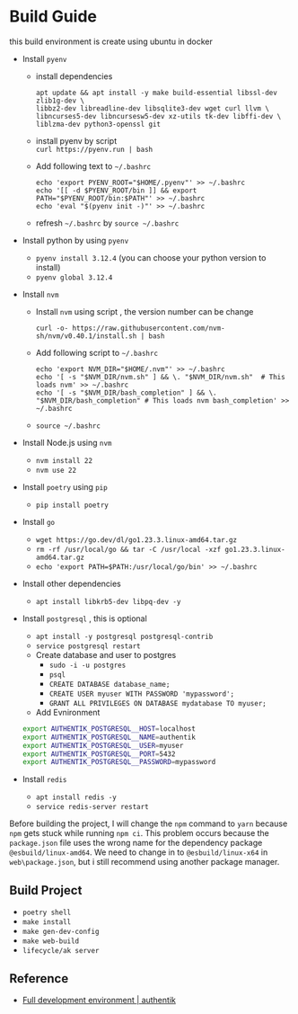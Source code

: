 # Build Guide

this build environment is create using ubuntu in docker

- Install `pyenv`

  - install dependencies

    ```shell
    apt update && apt install -y make build-essential libssl-dev zlib1g-dev \
    libbz2-dev libreadline-dev libsqlite3-dev wget curl llvm \
    libncurses5-dev libncursesw5-dev xz-utils tk-dev libffi-dev \
    liblzma-dev python3-openssl git
    ```

  - install pyenv by script  
    `curl https://pyenv.run | bash`
  - Add following text to `~/.bashrc`

    ```shell
    echo 'export PYENV_ROOT="$HOME/.pyenv"' >> ~/.bashrc
    echo '[[ -d $PYENV_ROOT/bin ]] && export PATH="$PYENV_ROOT/bin:$PATH"' >> ~/.bashrc
    echo 'eval "$(pyenv init -)"' >> ~/.bashrc
    ```

  - refresh `~/.bashrc` by `source ~/.bashrc`

- Install python by using `pyenv`
  - `pyenv install 3.12.4` (you can choose your python version to install)
  - `pyenv global 3.12.4`
- Install `nvm`

  - Install `nvm` using script , the version number can be change

    ```shell
    curl -o- https://raw.githubusercontent.com/nvm-sh/nvm/v0.40.1/install.sh | bash
    ```

  - Add following script to `~/.bashrc`

    ```shell
    echo 'export NVM_DIR="$HOME/.nvm"' >> ~/.bashrc
    echo '[ -s "$NVM_DIR/nvm.sh" ] && \. "$NVM_DIR/nvm.sh"  # This loads nvm' >> ~/.bashrc
    echo '[ -s "$NVM_DIR/bash_completion" ] && \. "$NVM_DIR/bash_completion" # This loads nvm bash_completion' >> ~/.bashrc
    ```

  - `source ~/.bashrc`

- Install Node.js using `nvm`
  - `nvm install 22`
  - `nvm use 22`
- Install `poetry` using `pip`
  - `pip install poetry`
- Install `go`
  - `wget https://go.dev/dl/go1.23.3.linux-amd64.tar.gz`
  - `rm -rf /usr/local/go && tar -C /usr/local -xzf go1.23.3.linux-amd64.tar.gz`
  - `echo 'export PATH=$PATH:/usr/local/go/bin' >> ~/.bashrc`
- Install other dependencies
  - `apt install libkrb5-dev libpq-dev -y`
- Install `postgresql` , this is optional

  - `apt install -y postgresql postgresql-contrib`
  - `service postgresql restart`
  - Create database and user to postgres
    - `sudo -i -u postgres`
    - `psql`
    - `CREATE DATABASE database_name;`
    - `CREATE USER myuser WITH PASSWORD 'mypassword';`
    - `GRANT ALL PRIVILEGES ON DATABASE mydatabase TO myuser;`
  - Add Evnironment

  ```bash
  export AUTHENTIK_POSTGRESQL__HOST=localhost
  export AUTHENTIK_POSTGRESQL__NAME=authentik
  export AUTHENTIK_POSTGRESQL__USER=myuser
  export AUTHENTIK_POSTGRESQL__PORT=5432
  export AUTHENTIK_POSTGRESQL__PASSWORD=mypassword
  ```

- Install `redis`
  - `apt install redis -y`
  - `service redis-server restart`

Before building the project, I will change the `npm` command to `yarn` because `npm` gets stuck while running `npm ci`. This problem occurs because the `package.json` file uses the wrong name for the dependency package `@esbuild/linux-amd64`. We need to change in to `@esbuild/linux-x64` in `web\package.json`, but i still recommend using another package manager.

## Build Project

- `poetry shell`
- `make install`
- `make gen-dev-config`
- `make web-build`
- `lifecycle/ak server`

## Reference

- [Full development environment | authentik](https://docs.goauthentik.io/docs/developer-docs/setup/full-dev-environment)
